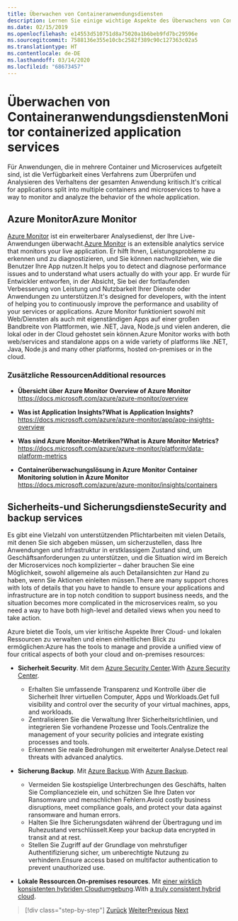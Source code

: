 ```yaml
---
title: Überwachen von Containeranwendungsdiensten
description: Lernen Sie einige wichtige Aspekte des Überwachens von Containerarchitekturen kennen.
ms.date: 02/15/2019
ms.openlocfilehash: e14553d510751d8a75020a1b6beb9fd7bc29596e
ms.sourcegitcommit: 7588136e355e10cbc2582f389c90c127363c02a5
ms.translationtype: HT
ms.contentlocale: de-DE
ms.lasthandoff: 03/14/2020
ms.locfileid: "68673457"
---
```

# <a name="monitor-containerized-application-services"></a><span data-ttu-id="ade4c-103">Überwachen von Containeranwendungsdiensten</span><span class="sxs-lookup"><span data-stu-id="ade4c-103">Monitor containerized application services</span></span>

<span data-ttu-id="ade4c-104">Für Anwendungen, die in mehrere Container und Microservices aufgeteilt sind, ist die Verfügbarkeit eines Verfahrens zum Überprüfen und Analysieren des Verhaltens der gesamten Anwendung kritisch.</span><span class="sxs-lookup"><span data-stu-id="ade4c-104">It's critical for applications split into multiple containers and microservices to have a way to monitor and analyze the behavior of the whole application.</span></span>

## <a name="azure-monitor"></a><span data-ttu-id="ade4c-105">Azure Monitor</span><span class="sxs-lookup"><span data-stu-id="ade4c-105">Azure Monitor</span></span>

<span data-ttu-id="ade4c-106">[Azure Monitor](https://azure.microsoft.com/services/monitor/) ist ein erweiterbarer Analysedienst, der Ihre Live-Anwendungen überwacht.</span><span class="sxs-lookup"><span data-stu-id="ade4c-106">[Azure Monitor](https://azure.microsoft.com/services/monitor/) is an extensible analytics service that monitors your live application.</span></span> <span data-ttu-id="ade4c-107">Er hilft Ihnen, Leistungsprobleme zu erkennen und zu diagnostizieren, und Sie können nachvollziehen, wie die Benutzer Ihre App nutzen.</span><span class="sxs-lookup"><span data-stu-id="ade4c-107">It helps you to detect and diagnose performance issues and to understand what users actually do with your app.</span></span> <span data-ttu-id="ade4c-108">Er wurde für Entwickler entworfen, in der Absicht, Sie bei der fortlaufenden Verbesserung von Leistung und Nutzbarkeit Ihrer Dienste oder Anwendungen zu unterstützen.</span><span class="sxs-lookup"><span data-stu-id="ade4c-108">It's designed for developers, with the intent of helping you to continuously improve the performance and usability of your services or applications.</span></span> <span data-ttu-id="ade4c-109">Azure Monitor funktioniert sowohl mit Web/Diensten als auch mit eigenständigen Apps auf einer großen Bandbreite von Plattformen, wie .NET, Java, Node.js und vielen anderen, die lokal oder in der Cloud gehostet sein können.</span><span class="sxs-lookup"><span data-stu-id="ade4c-109">Azure Monitor works with both web/services and standalone apps on a wide variety of platforms like .NET, Java, Node.js and many other platforms, hosted on-premises or in the cloud.</span></span>

### <a name="additional-resources"></a><span data-ttu-id="ade4c-110">Zusätzliche Ressourcen</span><span class="sxs-lookup"><span data-stu-id="ade4c-110">Additional resources</span></span>

- <span data-ttu-id="ade4c-111">**Übersicht über Azure Monitor** </span><span class="sxs-lookup"><span data-stu-id="ade4c-111">**Overview of Azure Monitor** </span></span>\
  <https://docs.microsoft.com/azure/azure-monitor/overview>

- <span data-ttu-id="ade4c-112">**Was ist Application Insights?**</span><span class="sxs-lookup"><span data-stu-id="ade4c-112">**What is Application Insights?**</span></span> \
  <https://docs.microsoft.com/azure/azure-monitor/app/app-insights-overview>

- <span data-ttu-id="ade4c-113">**Was sind Azure Monitor-Metriken?**</span><span class="sxs-lookup"><span data-stu-id="ade4c-113">**What is Azure Monitor Metrics?**</span></span> \
  <https://docs.microsoft.com/azure/azure-monitor/platform/data-platform-metrics>

- <span data-ttu-id="ade4c-114">**Containerüberwachungslösung in Azure Monitor** </span><span class="sxs-lookup"><span data-stu-id="ade4c-114">**Container Monitoring solution in Azure Monitor** </span></span>\
  <https://docs.microsoft.com/azure/azure-monitor/insights/containers>

## <a name="security-and-backup-services"></a><span data-ttu-id="ade4c-115">Sicherheits-und Sicherungsdienste</span><span class="sxs-lookup"><span data-stu-id="ade4c-115">Security and backup services</span></span>

<span data-ttu-id="ade4c-116">Es gibt eine Vielzahl von unterstützenden Pflichtarbeiten mit vielen Details, mit denen Sie sich abgeben müssen, um sicherzustellen, dass Ihre Anwendungen und Infrastruktur in erstklassigem Zustand sind, um Geschäftsanforderungen zu unterstützen, und die Situation wird im Bereich der Microservices noch komplizierter – daher brauchen Sie eine Möglichkeit, sowohl allgemeine als auch Detailansichten zur Hand zu haben, wenn Sie Aktionen einleiten müssen.</span><span class="sxs-lookup"><span data-stu-id="ade4c-116">There are many support chores with lots of details that you have to handle to ensure your applications and infrastructure are in top notch condition to support business needs, and the situation becomes more complicated in the microservices realm, so you need a way to have both high-level and detailed views when you need to take action.</span></span>

<span data-ttu-id="ade4c-117">Azure bietet die Tools, um vier kritische Aspekte Ihrer Cloud- und lokalen Ressourcen zu verwalten und einen einheitlichen Blick zu ermöglichen:</span><span class="sxs-lookup"><span data-stu-id="ade4c-117">Azure has the tools to manage and provide a unified view of four critical aspects of both your cloud and on-premises resources:</span></span>

- <span data-ttu-id="ade4c-118">**Sicherheit**.</span><span class="sxs-lookup"><span data-stu-id="ade4c-118">**Security**.</span></span> <span data-ttu-id="ade4c-119">Mit dem [Azure Security Center](https://azure.microsoft.com/services/security-center/).</span><span class="sxs-lookup"><span data-stu-id="ade4c-119">With [Azure Security Center](https://azure.microsoft.com/services/security-center/).</span></span>
  - <span data-ttu-id="ade4c-120">Erhalten Sie umfassende Transparenz und Kontrolle über die Sicherheit Ihrer virtuellen Computer, Apps und Workloads.</span><span class="sxs-lookup"><span data-stu-id="ade4c-120">Get full visibility and control over the security of your virtual machines, apps, and workloads.</span></span>
  - <span data-ttu-id="ade4c-121">Zentralisieren Sie die Verwaltung Ihrer Sicherheitsrichtlinien, und integrieren Sie vorhandene Prozesse und Tools.</span><span class="sxs-lookup"><span data-stu-id="ade4c-121">Centralize the management of your security policies and integrate existing processes and tools.</span></span>
  - <span data-ttu-id="ade4c-122">Erkennen Sie reale Bedrohungen mit erweiterter Analyse.</span><span class="sxs-lookup"><span data-stu-id="ade4c-122">Detect real threats with advanced analytics.</span></span>

- <span data-ttu-id="ade4c-123">**Sicherung**.</span><span class="sxs-lookup"><span data-stu-id="ade4c-123">**Backup**.</span></span> <span data-ttu-id="ade4c-124">Mit [Azure Backup](https://azure.microsoft.com/services/backup/).</span><span class="sxs-lookup"><span data-stu-id="ade4c-124">With [Azure Backup](https://azure.microsoft.com/services/backup/).</span></span>
  - <span data-ttu-id="ade4c-125">Vermeiden Sie kostspielige Unterbrechungen des Geschäfts, halten Sie Complianceziele ein, und schützen Sie Ihre Daten vor Ransomware und menschlichen Fehlern.</span><span class="sxs-lookup"><span data-stu-id="ade4c-125">Avoid costly business disruptions, meet compliance goals, and protect your data against ransomware and human errors.</span></span>
  - <span data-ttu-id="ade4c-126">Halten Sie Ihre Sicherungsdaten während der Übertragung und im Ruhezustand verschlüsselt.</span><span class="sxs-lookup"><span data-stu-id="ade4c-126">Keep your backup data encrypted in transit and at rest.</span></span>
  - <span data-ttu-id="ade4c-127">Stellen Sie Zugriff auf der Grundlage von mehrstufiger Authentifizierung sicher, um unberechtigte Nutzung zu verhindern.</span><span class="sxs-lookup"><span data-stu-id="ade4c-127">Ensure access based on multifactor authentication to prevent unauthorized use.</span></span>

- <span data-ttu-id="ade4c-128">**Lokale Ressourcen**.</span><span class="sxs-lookup"><span data-stu-id="ade4c-128">**On-premises resources**.</span></span> <span data-ttu-id="ade4c-129">Mit [einer wirklich konsistenten hybriden Cloudumgebung](https://azure.microsoft.com/resources/truly-consistent-hybrid-cloud-with-microsoft-azure/).</span><span class="sxs-lookup"><span data-stu-id="ade4c-129">With [a truly consistent hybrid cloud](https://azure.microsoft.com/resources/truly-consistent-hybrid-cloud-with-microsoft-azure/).</span></span>

>[!div class="step-by-step"]
><span data-ttu-id="ade4c-130">[Zurück](manage-production-docker-environments.md)
>[Weiter](../key-takeaways/index.md)</span><span class="sxs-lookup"><span data-stu-id="ade4c-130">[Previous](manage-production-docker-environments.md)
[Next](../key-takeaways/index.md)</span></span>
